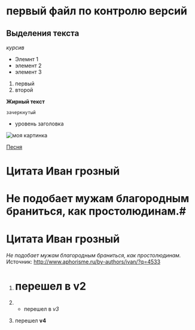 # первый файл по контролю версий 
 
## Выделения текста

*курсив*



* Элемнт 1
* элемент 2
* элемент 3

1. первый
2. второй

**Жирный текст**

`зачеркнутый`

- уровень заголовка 



![моя картинка](git%20practic.jpg)

[Песня](miyagi-marlboro(mp3name.co).mp3)

# Цитата Иван грозный #
# Не подобает мужам благородным браниться, как простолюдинам.#

# Цитата **Иван грозный**
*Не подобает мужам благородным браниться, как простолюдинам.*
Источник: http://www.aphorisme.ru/by-authors/ivan/?q=4533

1. # перешел в v2 

2. * перешел в  *v3*

3. перешел **v4**
